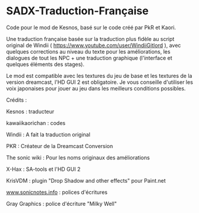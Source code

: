 # SADX-Traduction-Française
Code pour le mod de Kesnos, basé sur le code créé par PkR et Kaori.

Une traduction française basée sur la traduction plus fidèle au script original de Windii ( https://www.youtube.com/user/WindiiGitlord ), avec quelques corrections au niveau du texte pour les améliorations, les dialogues de tout les NPC + une traduction graphique (l'interface et quelques éléments des stages).

Le mod est compatible avec les textures du jeu de base et les textures de la version dreamcast, l'HD GUI 2 est obligatoire. Je vous conseille d'utiliser les voix japonaises pour jouer au jeu dans les meilleurs conditions possibles.

Crédits :

Kesnos : traducteur

kawaiikaorichan : codes

Windii : A fait la traduction original

PKR : Créateur de la Dreamcast Conversion

The sonic wiki : Pour les noms originaux des améliorations

X-Hax : SA-tools et l'HD GUI 2

KrisVDM : plugin "Drop Shadow and other effects" pour Paint.net

www.sonicnotes.info : polices d'écritures

Gray Graphics : police d'écriture "Milky Well"
